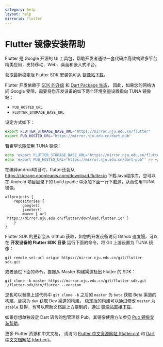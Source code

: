 ```yaml
---
category: help
layout: help
mirrorid: flutter 
---
```


# Flutter 镜像安装帮助

Flutter 是 Google 开源的 UI 工具包，帮助开发者通过一套代码库高效构建多平台精美应用，支持移动、Web、桌面和嵌入式平台。

获取最新稳定版 Flutter SDK 安装包可从 [镜像站下载](https://mirror.nju.edu.cn/flutter/flutter_infra/releases/stable/)。

Flutter 开发依赖于 [SDK 的升级](https://flutter.cn/docs/development/tools/sdk/upgrading) 和 [Dart Package 生态](https://pub.flutter-io.cn/)，
因此，如果您的网络访问 Google 受阻，需要将您开发设备的如下两个环境变量设置指向 TUNA 镜像站：
- `PUB_HOSTED_URL`
- `FLUTTER_STORAGE_BASE_URL`

设定方式如下：

```bash
export FLUTTER_STORAGE_BASE_URL="https://mirror.nju.edu.cn/flutter"
export PUB_HOSTED_URL="https://mirror.nju.edu.cn/dart-pub"
```

若希望长期使用 TUNA 镜像：

```bash
echo 'export FLUTTER_STORAGE_BASE_URL="https://mirror.nju.edu.cn/flutter"' >> ~/.bashrc
echo 'export PUB_HOSTED_URL="https://mirror.nju.edu.cn/dart-pub"' >> ~/.bashrc
```

在编译android项目时，flutter还会从 https://storage.googleapis.com/download.flutter.io 下载Java程序库，您可以在 Android 项目目录下的 build.gradle 中添加下面一行下载源，从而使用TUNA镜像。

```
allprojects {
    repositories {
        google()
        jcenter()
        maven { url 'https://mirror.nju.edu.cn/flutter/download.flutter.io' }
    }
}
```

Flutter SDK 的更新会从 Github 获取，如您的开发设备访问 Github 速度慢，可以在 **开发设备的 Flutter SDK 目录** 运行下面的命令，将 Git 上游设置为 TUNA 镜像：

```
git remote set-url origin https://mirror.nju.edu.cn/git/flutter-sdk.git
```

或者通过下面的命令，直接从 Master 构建渠道检出 Flutter 的 SDK： 

```
git clone -b master https://mirror.nju.edu.cn/git/flutter-sdk.git
./flutter-sdk/bin/flutter --version
```

您也可以替换上述代码中 `git clone -b` 之后的 `master` 为 `beta` 获取 Beta 渠道的构建、替换为 `dev` 获取 Dev 渠道的构建。
稳定版的构建可以通过修改 `master` 为 `stable` 获得，也可以帮助文档最上方提到的，通过 [镜像站直接下载](https://mirror.nju.edu.cn/flutter/flutter_infra/releases/stable/)。

如果您想单独设定 Dart 语言的包管理器 Pub，其镜像使用方法参见 [Pub 镜像安装帮助](../dart-pub/)。

更多 Flutter 资源和中文文档，
请访问 [Flutter 中文资源网站 (flutter.cn)](https://flutter.cn) 和 [Dart 中文文档网站 (dart.cn)](https://dart.cn/)。

